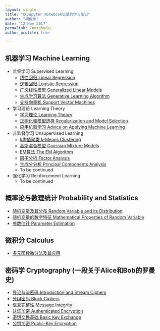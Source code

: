 ```yaml
---
layout: single
title: "以Jupyter Notebook记录的学习笔记"
author: "胡俊伟"
date: "12 Nov 2017"
permalink: /notebook/
author_profile: true

---
```


## 机器学习 Machine Learning ##

- 监督学习 Supervised Learning
    - [线性回归 Linear Regression](http://nbviewer.jupyter.org/github/reata/MachineLearning/blob/master/Linear%20Regression.ipynb)
    - [逻辑回归 Logistic Regression](http://nbviewer.jupyter.org/github/reata/MachineLearning/blob/master/Logistic%20Regression.ipynb)
    - [广义线性模型 Generalized Linear Models](http://nbviewer.jupyter.org/github/reata/MachineLearning/blob/master/Generalized%20Linear%20Models.ipynb)
    - [生成学习算法 Generative Learning Algorithm](http://nbviewer.jupyter.org/github/reata/MachineLearning/blob/master/Generative%20Learning%20Algorithms.ipynb)
    - [支持向量机 Support Vector Machines](http://nbviewer.jupyter.org/github/reata/MachineLearning/blob/master/Support%20Vector%20Machines.ipynb)
- 学习理论 Learning Theory
    - [学习理论 Learning Theory](http://nbviewer.jupyter.org/github/reata/MachineLearning/blob/master/Learning%20Theory.ipynb)
    - [正则化和模型选择 Regularization and Model Selection](http://nbviewer.jupyter.org/github/reata/MachineLearning/blob/master/Regularization%20and%20Model%20Selection.ipynb)
    - [应用机器学习 Advice on Applying Machine Learning](http://nbviewer.jupyter.org/github/reata/MachineLearning/blob/master/Advice%20on%20Applying%20Machine%20Learning.ipynb)
- 非监督学习 Unsupervised Learning
    - [k均值聚类 k-Means Clustering](http://nbviewer.jupyter.org/github/reata/MachineLearning/blob/master/k-Means%20Clustering%20Algorithm.ipynb)
    - [高斯混合模型 Gaussian Mixture Models](http://nbviewer.jupyter.org/github/reata/MachineLearning/blob/master/Gaussian%20Mixture%20Models.ipynb)
    - [EM算法 The EM Algorithm](http://nbviewer.jupyter.org/github/reata/MachineLearning/blob/master/The%20EM%20Algorithm.ipynb)
    - [因子分析 Factor Analysis](http://nbviewer.jupyter.org/github/reata/MachineLearning/blob/master/Factor%20Analysis.ipynb)
    - [主成分分析 Principal Components Analysis](http://nbviewer.jupyter.org/github/reata/MachineLearning/blob/master/Principal%20Components%20Analysis.ipynb)
    - To be continued
- 强化学习 Reinforcement Learning
    - To be continued

## 概率论与数理统计 Probability and Statistics ##

- [随机变量及其分布 Random Variable and its Distribution](http://nbviewer.jupyter.org/github/reata/ProbabilityAndStatistics/blob/master/Random%20Variable%20and%20its%20Distribution.ipynb)
- [随机变量的数字特征 Mathematical Properties of Random Variable](http://nbviewer.jupyter.org/github/reata/ProbabilityAndStatistics/blob/master/Mathematical%20Properties%20of%20Random%20Variable.ipynb)
- [参数估计 Parameter Estimation](http://nbviewer.jupyter.org/github/reata/ProbabilityAndStatistics/blob/master/Parameter%20Estimation.ipynb)

## 微积分 Calculus

- [多元函数微分法及其应用](http://nbviewer.jupyter.org/github/reata/Calculus/blob/master/Multivariable%20Differential%20Calculus%20and%20its%20Application.ipynb)

## 密码学 Cryptography (一段关于Alice和Bob的罗曼史) ##

- [导论与流密码 Introduction and Stream Ciphers](http://nbviewer.jupyter.org/github/reata/Cryptography/blob/master/Introduction%20and%20Stream%20Ciphers.ipynb)
- [分组密码 Block Ciphers](http://nbviewer.jupyter.org/github/reata/Cryptography/blob/master/Block%20Ciphers.ipynb)
- [信息完整性 Message Integrity](http://nbviewer.jupyter.org/github/reata/Cryptography/blob/master/Message%20Integrity.ipynb)
- [认证加密 Authenticated Encryption](http://nbviewer.jupyter.org/github/reata/Cryptography/blob/master/Authenticated%20Encryption.ipynb)
- [密钥交换基础 Basic Key Exchange](http://nbviewer.jupyter.org/github/reata/Cryptography/blob/master/Basic%20Key%20Exchange.ipynb)
- [公钥加密 Public-Key Encryption](http://nbviewer.jupyter.org/github/reata/Cryptography/blob/master/Public-Key%20Encryption.ipynb)
